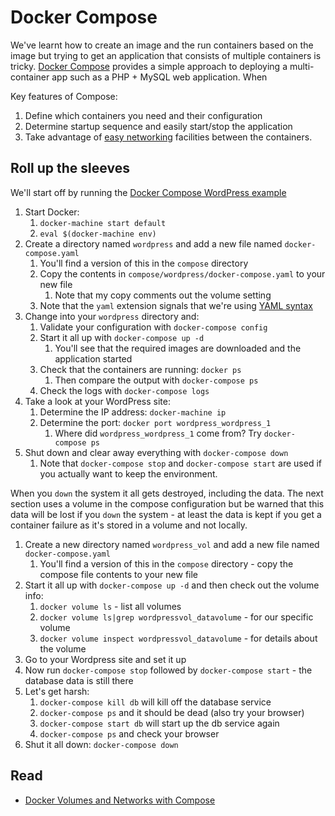 # Docker Compose

We've learnt how to create an image and the run containers based on the image but trying to get an application
that consists of multiple containers is tricky. [Docker Compose](https://docs.docker.com/compose/overview/)
provides a simple approach to deploying a multi-container app such as a PHP + MySQL web application. When

Key features of Compose:

1. Define which containers you need and their configuration
1. Determine startup sequence and easily start/stop the application
1. Take advantage of [easy networking](https://docs.docker.com/compose/networking/) facilities between the containers.

## Roll up the sleeves

We'll start off by running the [Docker Compose WordPress example](https://docs.docker.com/compose/wordpress/)

1. Start Docker:
    1. `docker-machine start default`
    1. `eval $(docker-machine env)`
1. Create a directory named `wordpress` and add a new file named `docker-compose.yaml`
    1. You'll find a version of this in the `compose` directory
    1. Copy the contents in `compose/wordpress/docker-compose.yaml` to your new file
        1. Note that my copy comments out the volume setting
    1. Note that the `yaml` extension signals that we're using [YAML syntax](http://yaml.org/)
1. Change into your `wordpress` directory and:
    1. Validate your configuration with `docker-compose config`
    1. Start it all up with `docker-compose up -d`
        1. You'll see that the required images are downloaded and the application started
    1. Check that the containers are running: `docker ps`
        1. Then compare the output with `docker-compose ps`
    1. Check the logs with `docker-compose logs`
1. Take a look at your WordPress site:
    1. Determine the IP address: `docker-machine ip`
    1. Determine the port: `docker port wordpress_wordpress_1`
        1. Where did `wordpress_wordpress_1` come from? Try `docker-compose ps`
1. Shut down and clear away everything with `docker-compose down`
    1. Note that `docker-compose stop` and `docker-compose start` are used if you actually want to keep the environment.

When you `down` the system it all gets destroyed, including the data. The next section uses a volume in the compose
configuration but be warned that this data will be lost if you `down` the system - at least the data is kept if
you get a container failure as it's stored in a volume and not locally.

1. Create a new directory named `wordpress_vol` and add a new file named `docker-compose.yaml`
    1. You'll find a version of this in the `compose` directory - copy the compose file contents to your new file
1. Start it all up with `docker-compose up -d` and then check out the volume info:
    1. `docker volume ls` - list all volumes
    1. `docker volume ls|grep wordpressvol_datavolume` - for our specific volume
    1. `docker volume inspect wordpressvol_datavolume` - for details about the volume
1. Go to your Wordpress site and set it up
1. Now run `docker-compose stop` followed by `docker-compose start` - the database data is still there
1. Let's get harsh:
    1. `docker-compose kill db` will kill off the database service
    1. `docker-compose ps` and it should be dead (also try your browser)
    1. `docker-compose start db` will start up the db service again
    1. `docker-compose ps` and check your browser
1. Shut it all down: `docker-compose down`

## Read

* [Docker Volumes and Networks with Compose](https://www.linux.com/learn/docker-volumes-and-networks-compose)
